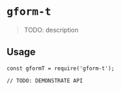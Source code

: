 # `gform-t`

> TODO: description

## Usage

```
const gformT = require('gform-t');

// TODO: DEMONSTRATE API
```
